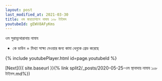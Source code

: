 ```yaml
---
layout: post
last_modified_at: 2021-03-30
title: ওম মাহাতাপাশে নামায ১০৮ টাইমস
youtubeId: gEWV8AFyKms
---
```

 
 
 ওম সুরাভ্যূথারানায় নামায  
 
 -  কে ডাউন = মিথ্যা সাক্ষ্য দেওয়ার জন্য কামা ধেনুকে গ্রেড করেছে 
 
  
 
  
 
 
 
 
 
 


{% include youtubePlayer.html id=page.youtubeId %}
 
[Next]({{ site.baseurl }}{% link  split2/_posts/2020-05-25-ওম স্থানাদায় নামায ১০৮ টাইমস.md%})
 
